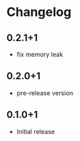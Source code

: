 # Changelog

## 0.2.1+1

- fix memory leak

## 0.2.0+1

- pre-release version

## 0.1.0+1

- Initial release